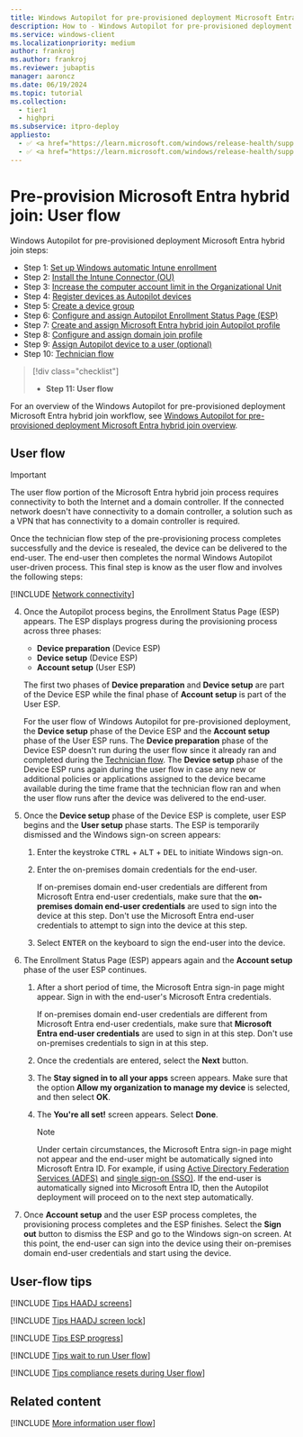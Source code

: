 ```yaml
---
title: Windows Autopilot for pre-provisioned deployment Microsoft Entra hybrid join - Step 10 of 11 - User flow
description: How to - Windows Autopilot for pre-provisioned deployment Microsoft Entra hybrid join - Step 10 of 11 - User flow.
ms.service: windows-client
ms.localizationpriority: medium
author: frankroj
ms.author: frankroj
ms.reviewer: jubaptis
manager: aaroncz
ms.date: 06/19/2024
ms.topic: tutorial
ms.collection:
  - tier1
  - highpri
ms.subservice: itpro-deploy
appliesto:
  - ✅ <a href="https://learn.microsoft.com/windows/release-health/supported-versions-windows-client" target="_blank">Windows 11</a>
  - ✅ <a href="https://learn.microsoft.com/windows/release-health/supported-versions-windows-client" target="_blank">Windows 10</a>
---
```


# Pre-provision Microsoft Entra hybrid join: User flow

Windows Autopilot for pre-provisioned deployment Microsoft Entra hybrid join steps:

- Step 1: [Set up Windows automatic Intune enrollment](hybrid-azure-ad-join-automatic-enrollment.md)
- Step 2: [Install the Intune Connector (OU)](hybrid-azure-ad-join-intune-connector.md)
- Step 3: [Increase the computer account limit in the Organizational Unit](hybrid-azure-ad-join-computer-account-limit.md)
- Step 4: [Register devices as Autopilot devices](hybrid-azure-ad-join-register-device.md)
- Step 5: [Create a device group](hybrid-azure-ad-join-device-group.md)
- Step 6: [Configure and assign Autopilot Enrollment Status Page (ESP)](hybrid-azure-ad-join-esp.md)
- Step 7: [Create and assign Microsoft Entra hybrid join Autopilot profile](hybrid-azure-ad-join-autopilot-profile.md)
- Step 8: [Configure and assign domain join profile](hybrid-azure-ad-join-domain-join-profile.md)
- Step 9: [Assign Autopilot device to a user (optional)](hybrid-azure-ad-join-assign-device-to-user.md)
- Step 10: [Technician flow](hybrid-azure-ad-join-technician-flow.md)

> [!div class="checklist"]
>
> - **Step 11: User flow**

For an overview of the Windows Autopilot for pre-provisioned deployment Microsoft Entra hybrid join workflow, see [Windows Autopilot for pre-provisioned deployment Microsoft Entra hybrid join overview](hybrid-azure-ad-join-workflow.md#workflow).

## User flow

> [!IMPORTANT]
>
> The user flow portion of the Microsoft Entra hybrid join process requires connectivity to both the Internet and a domain controller. If the connected network doesn't have connectivity to a domain controller, a solution such as a VPN that has connectivity to a domain controller is required.

Once the technician flow step of the pre-provisioning process completes successfully and the device is resealed, the device can be delivered to the end-user. The end-user then completes the normal Windows Autopilot user-driven process. This final step is know as the user flow and involves the following steps:

[!INCLUDE [Network connectivity](../includes/network-connectivity.md)]

4. Once the Autopilot process begins, the Enrollment Status Page (ESP) appears. The ESP displays progress during the provisioning process across three phases:

   - **Device preparation** (Device ESP)
   - **Device setup** (Device ESP)
   - **Account setup** (User ESP)

    The first two phases of **Device preparation** and **Device setup** are part of the Device ESP while the final phase of **Account setup** is part of the User ESP.

    For the user flow of Windows Autopilot for pre-provisioned deployment, the **Device setup** phase of the Device ESP and the **Account setup** phase of the User ESP runs. The **Device preparation** phase of the Device ESP doesn't run during the user flow since it already ran and completed during the [Technician flow](hybrid-azure-ad-join-technician-flow.md). The **Device setup** phase of the Device ESP runs again during the user flow in case any new or additional policies or applications assigned to the device became available during the time frame that the technician flow ran and when the user flow runs after the device was delivered to the end-user.

5. Once the **Device setup** phase of the Device ESP is complete, user ESP begins and the **User setup** phase starts. The ESP is temporarily dismissed and the Windows sign-on screen appears:

   1. Enter the keystroke <kbd>CTRL</kbd> + <kbd>ALT</kbd> + <kbd>DEL</kbd> to initiate Windows sign-on.
   1. Enter the on-premises domain credentials for the end-user.

      If on-premises domain end-user credentials are different from Microsoft Entra end-user credentials, make sure that the **on-premises domain end-user credentials** are used to sign into the device at this step. Don't use the Microsoft Entra end-user credentials to attempt to sign into the device at this step.

   1. Select <kbd>ENTER</kbd> on the keyboard to sign the end-user into the device.

6. The Enrollment Status Page (ESP) appears again and the **Account setup** phase of the user ESP continues.

   1. After a short period of time, the Microsoft Entra sign-in page might appear. Sign in with the end-user's Microsoft Entra credentials.

      If on-premises domain end-user credentials are different from Microsoft Entra end-user credentials, make sure that **Microsoft Entra end-user credentials** are used to sign in at this step. Don't use on-premises credentials to sign in at this step.

   1. Once the credentials are entered, select the **Next** button.

   1. The **Stay signed in to all your apps** screen appears. Make sure that the option **Allow my organization to manage my device** is selected, and then select **OK**.

   1. The **You're all set!** screen appears. Select **Done**.

      > [!NOTE]
      >
      > Under certain circumstances, the Microsoft Entra sign-in page might not appear and the end-user might be automatically signed into Microsoft Entra ID. For example, if using [Active Directory Federation Services (ADFS)](/windows-server/identity/active-directory-federation-services) and [single sign-on (SSO)](/windows-server/identity/ad-fs/operations/ad-fs-single-sign-on-settings). If the end-user is automatically signed into Microsoft Entra ID, then the Autopilot deployment will proceed on to the next step automatically.

7. Once **Account setup** and the user ESP process completes, the provisioning process completes and the ESP finishes. Select the **Sign out** button to dismiss the ESP and go to the Windows sign-on screen. At this point, the end-user can sign into the device using their on-premises domain end-user credentials and start using the device.

## User-flow tips

[!INCLUDE [Tips HAADJ screens](../includes/tips-haadj-screens.md)]

[!INCLUDE [Tips HAADJ screen lock](../includes/tips-haadj-lock.md)]

[!INCLUDE [Tips ESP progress](../includes/tips-esp-progress.md)]

[!INCLUDE [Tips wait to run User flow](../includes/tips-pre-provision-wait-user-flow.md)]

[!INCLUDE [Tips compliance resets during User flow](../includes/tips-pre-provision-compliance-user-flow.md)]

## Related content

[!INCLUDE [More information user flow](../includes/more-info-user-flow.md)]
